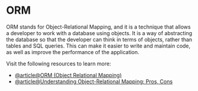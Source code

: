 # ORM

ORM stands for Object-Relational Mapping, and it is a technique that allows a developer to work with a database using objects. It is a way of abstracting the database so that the developer can think in terms of objects, rather than tables and SQL queries. This can make it easier to write and maintain code, as well as improve the performance of the application.

Visit the following resources to learn more:

- [@article@ORM (Object Relational Mapping)](https://www.telerik.com/blogs/dotnet-basics-orm-object-relational-mapping)
- [@article@Understanding Object-Relational Mapping: Pros, Cons](https://www.altexsoft.com/blog/object-relational-mapping/)
